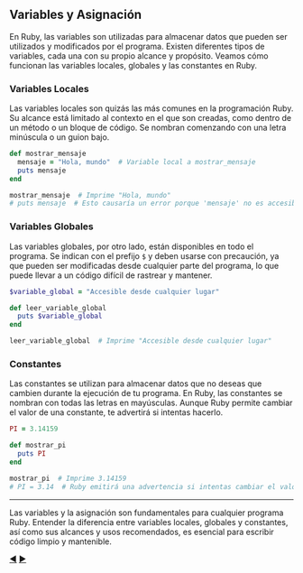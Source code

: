 ## Variables y Asignación

En Ruby, las variables son utilizadas para almacenar datos que pueden ser utilizados y modificados por el programa. Existen diferentes tipos de variables, cada una con su propio alcance y propósito. Veamos cómo funcionan las variables locales, globales y las constantes en Ruby.

### Variables Locales

Las variables locales son quizás las más comunes en la programación Ruby. Su alcance está limitado al contexto en el que son creadas, como dentro de un método o un bloque de código. Se nombran comenzando con una letra minúscula o un guion bajo.

```ruby
def mostrar_mensaje
  mensaje = "Hola, mundo"  # Variable local a mostrar_mensaje
  puts mensaje
end

mostrar_mensaje  # Imprime "Hola, mundo"
# puts mensaje  # Esto causaría un error porque 'mensaje' no es accesible aquí
```

### Variables Globales

Las variables globales, por otro lado, están disponibles en todo el programa. Se indican con el prefijo `$` y deben usarse con precaución, ya que pueden ser modificadas desde cualquier parte del programa, lo que puede llevar a un código difícil de rastrear y mantener.

```ruby
$variable_global = "Accesible desde cualquier lugar"

def leer_variable_global
  puts $variable_global
end

leer_variable_global  # Imprime "Accesible desde cualquier lugar"
```

### Constantes

Las constantes se utilizan para almacenar datos que no deseas que cambien durante la ejecución de tu programa. En Ruby, las constantes se nombran con todas las letras en mayúsculas. Aunque Ruby permite cambiar el valor de una constante, te advertirá si intentas hacerlo.

```ruby
PI = 3.14159

def mostrar_pi
  puts PI
end

mostrar_pi  # Imprime 3.14159
# PI = 3.14  # Ruby emitirá una advertencia si intentas cambiar el valor de PI
```

---

Las variables y la asignación son fundamentales para cualquier programa Ruby. Entender la diferencia entre variables locales, globales y constantes, así como sus alcances y usos recomendados, es esencial para escribir código limpio y mantenible. 

[:arrow_backward:](05-Tipos-Datos.md) [:arrow_forward:](07-Operadores.md)